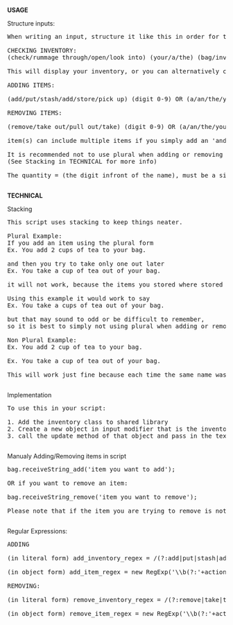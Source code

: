 **USAGE**

Structure inputs:
<pre>
When writing an input, structure it like this in order for the script to detect it.

CHECKING INVENTORY:
(check/rummage through/open/look into) (your/a/the) (bag/inventory/pockets/pouch)

This will display your inventory, or you can alternatively check the inventory section in the menu.

ADDING ITEMS: 

(add/put/stash/add/store/pick up) (digit 0-9) OR (a/an/the/your) item(s) (put them into/in/into/inside/to a/an/the/your) (inventory/bag/backpack/pouch/pocket)

REMOVING ITEMS: 

(remove/take out/pull out/take) (digit 0-9) OR (a/an/the/your) item(s) (from/out of) (a/the/your) (inventory/bag/backpack/pouch/pocket)

item(s) can include multiple items if you simply add an 'and' between items,

It is recommended not to use plural when adding or removing items.
(See Stacking in TECHNICAL for more info) 

The quantity = (the digit infront of the name), must be a single digit, meaning it can be a maximum of 9 and a minimum of 1.

</pre>
**TECHNICAL**

Stacking
<pre>
This script uses stacking to keep things neater.

Plural Example:
If you add an item using the plural form
Ex. You add 2 cups of tea to your bag.

and then you try to take only one out later
Ex. You take a cup of tea out of your bag.

it will not work, because the items you stored where stored using a plural name.

Using this example it would work to say
Ex. You take a cups of tea out of your bag.

but that may sound to odd or be difficult to remember,
so it is best to simply not using plural when adding or removing items.

Non Plural Example:
Ex. You add 2 cup of tea to your bag.

Ex. You take a cup of tea out of your bag.

This will work just fine because each time the same name was used.

</pre>
Implementation
<pre>
To use this in your script:

1. Add the inventory class to shared library
2. Create a new object in input modifier that is the inventory class (see example file)
3. call the update method of that object and pass in the text in lowercase (see example file)

</pre>
Manualy Adding/Removing items in script
<pre>
bag.receiveString_add('item you want to add');

OR if you want to remove an item:

bag.receiveString_remove('item you want to remove');

Please note that if the item you are trying to remove is not in the inventory array, nothing will happen.

</pre>
Regular Expressions:
<pre>
ADDING

(in literal form) add_inventory_regex = /(?:add|put|stash|add|store|pick up)\s+(?:(\d)?|(?:a|an|the|your))\s+(.*)\s+(?:put them into|in|into|inside|to)\s*(?:a|an|the|your)\s+(.*\s+)?\s*(inventory|bag|backpack|pouch|pocket)/gim;

(in object form) add_item_regex = new RegExp('\\b(?:'+action_add+')\\s+(?:(\\d)|(?:'+article+'))\\s+(.*)\\s+(?:put them into|in|into|inside|to)\\s*(?:'+article+')\\s+(.*\\s+)?\\s*('+inventory_word+')\\b', 'gi');

REMOVING:

(in literal form) remove_inventory_regex = /(?:remove|take|take out|pull out|remove)\s+(?:(\d)?|(?:a|an|the|your))\s+(.*)\s+(?:from|out of)\s*(?:a|the|your)\s+(.*\s+)?\s*(inventory|bag|backpack|pouch|pocket)/gim;

(in object form) remove_item_regex = new RegExp('\\b(?:'+action_remove+')\\s+(?:(\\d)|(?:'+article+'))\\s+(.*)\\s+(?:from|out of)\\s*(?:'+article+')\\s+(.*\\s+)?\\s*('+inventory_word+')\\b');

</pre>

